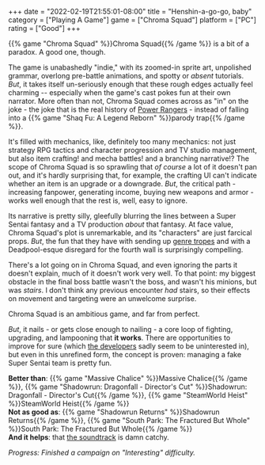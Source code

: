 +++
date = "2022-02-19T21:55:01-08:00"
title = "Henshin-a-go-go, baby"
category = ["Playing A Game"]
game = ["Chroma Squad"]
platform = ["PC"]
rating = ["Good"]
+++

{{% game "Chroma Squad" %}}Chroma Squad{{% /game %}} is a bit of a paradox.  A good one, though.

The game is unabashedly "indie," with its zoomed-in sprite art, unpolished grammar, overlong pre-battle animations, and spotty or <i>absent</i> tutorials.  <i>But</i>, it takes itself un-seriously enough that these rough edges actually feel charming -- especially when the game's cast pokes fun at their own narrator.  More often than not, Chroma Squad comes across as "in" on the joke - the joke that is the real history of <a href="https://en.wikipedia.org/wiki/Power_Rangers">Power Rangers</a> - instead of falling into a {{% game "Shaq Fu: A Legend Reborn" %}}parody trap{{% /game %}}.

It's filled with mechanics, like, definitely too many mechanics: not just strategy RPG tactics and character progression and TV studio management, but also item crafting! and mecha battles! and a branching narrative!?  The scope of Chroma Squad is so sprawling that <i>of course</i> a lot of it doesn't pan out, and it's hardly surprising that, for example, the crafting UI can't indicate whether an item is an upgrade or a downgrade.  <i>But</i>, the critical path - increasing fanpower, generating income, buying new weapons and armor - works well enough that the rest is, well, easy to ignore.

Its narrative is pretty silly, gleefully blurring the lines between a Super Sentai fantasy and a TV production <i>about</i> that fantasy.  At face value, Chroma Squad's plot is unremarkable, and its "characters" are just farcical props.  <i>But</i>, the fun that they have with sending up <a href="https://tvtropes.org/pmwiki/pmwiki.php/Franchise/PowerRangers">genre tropes</a> and with a Deadpool-esque disregard for the fourth wall is surprisingly compelling.

There's a lot going on in Chroma Squad, and even ignoring the parts it doesn't explain, much of it doesn't work very well.  To that point: my biggest obstacle in the final boss battle wasn't the boss, and wasn't his minions, but was <i>stairs</i>.  I don't think any previous encounter <i>had</i> stairs, so their effects on movement and targeting were an unwelcome surprise.

Chroma Squad is an ambitious game, and far from perfect.

<i>But</i>, it nails - or gets close enough to nailing - a core loop of fighting, upgrading, and lampooning that <b>it works</b>.  There are opportunities to improve for sure (which <a href="https://www.beholdstudios.com.br/">the developers</a> sadly seem to be uninterested in), but even in this unrefined form, the concept is proven: managing a fake Super Sentai team is pretty fun.

<b>Better than</b>: {{% game "Massive Chalice" %}}Massive Chalice{{% /game %}}, {{% game "Shadowrun: Dragonfall - Director's Cut" %}}Shadowrun: Dragonfall - Director's Cut{{% /game %}}, {{% game "SteamWorld Heist" %}}SteamWorld Heist{{% /game %}}  
<b>Not as good as</b>: {{% game "Shadowrun Returns" %}}Shadowrun Returns{{% /game %}}, {{% game "South Park: The Fractured But Whole" %}}South Park: The Fractured But Whole{{% /game %}}  
<b>And it helps</b>: that <a href="https://store.steampowered.com/app/363800/Chroma_Squad__Soundtrack/">the soundtrack</a> is damn catchy.

<i>Progress: Finished a campaign on "Interesting" difficulty.</i>

